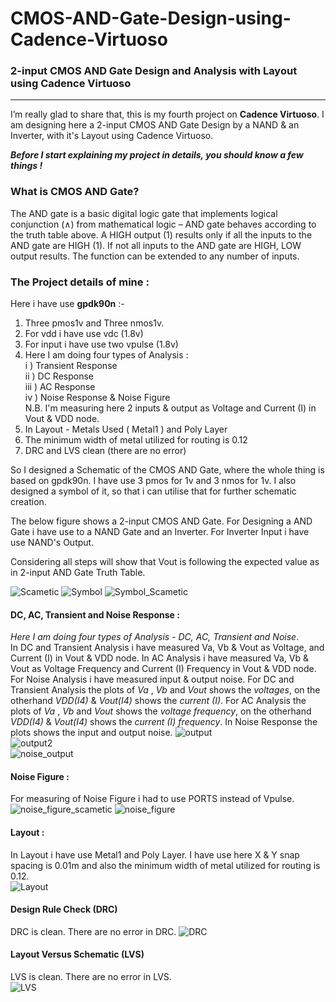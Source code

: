 # CMOS-AND-Gate-Design-using-Cadence-Virtuoso
### 2-input CMOS AND Gate Design and Analysis with Layout using Cadence Virtuoso

---
<!-- Cadence Project (Transient, DC, AC & Noise Response With Layout) -->

I’m really glad to share that, this is my fourth project on __Cadence Virtuoso__. I am designing here a 2-input CMOS AND Gate Design by a NAND & an Inverter, with it's Layout using Cadence Virtuoso.

___Before I start explaining my project in details, you should know a few things !___     

### What is CMOS AND Gate?  
The AND gate is a basic digital logic gate that implements logical conjunction (∧) from mathematical logic – AND gate behaves according to the truth table above. A HIGH output (1) results only if all the inputs to the AND gate are HIGH (1). If not all inputs to the AND gate are HIGH, LOW output results. The function can be extended to any number of inputs.

### The Project details of mine :
Here i have use __gpdk90n__ :-
1. Three pmos1v and Three nmos1v.
2. For vdd i have use vdc (1.8v)
3. For input i have use two vpulse (1.8v)
4. Here I am doing four types of Analysis :  
    i ) Transient Response  
    ii ) DC Response  
    iii ) AC Response  
    iv ) Noise Response & Noise Figure  
    N.B. I'm measuring here 2 inputs & output as Voltage and Current (I) in Vout & VDD node.
5. In Layout - Metals Used ( Metal1 ) and Poly Layer
6. The minimum width of metal utilized for routing is 0.12
7. DRC and LVS clean (there are no error)

So I designed a Schematic of the CMOS AND Gate, where the whole thing is based on gpdk90n. I have use 3 pmos for 1v and 3 nmos for 1v. I also designed a symbol of it, so that i can utilise that for further schematic creation.  

The below figure shows a 2-input CMOS AND Gate. For Designing a AND Gate i have use to a NAND Gate and an Inverter. For Inverter Input i have use NAND's Output.

Considering all steps will show that Vout is following the expected value as in 2-input AND Gate Truth Table.

![Scametic](https://github.com/wreasin/CMOS-AND-Gate-Design-using-Cadence-Virtuoso/blob/main/images/Scametic.PNG?raw=true) 
![Symbol](https://github.com/wreasin/CMOS-AND-Gate-Design-using-Cadence-Virtuoso/blob/main/images/Symbol.PNG?raw=true)
![Symbol_Scametic](https://github.com/wreasin/CMOS-AND-Gate-Design-using-Cadence-Virtuoso/blob/main/images/Symbol_scametic.PNG?raw=true)

#### DC, AC, Transient and Noise Response :
_Here I am doing four types of Analysis - DC, AC, Transient and Noise_.  
In DC and Transient Analysis i have measured Va, Vb & Vout as Voltage, and Current (I) in Vout & VDD node. In AC Analysis i have measured Va, Vb & Vout as Voltage Frequency and Current (I) Frequency in Vout & VDD node. For Noise Analysis i have measured input & output noise. For DC and Transient Analysis the plots of _Va_ , _Vb_ and _Vout_ shows the _voltages_, on the otherhand _VDD(I4)_ & _Vout(I4)_ shows the _current (I)_. For AC Analysis the plots of _Va_ , _Vb_ and _Vout_ shows the _voltage frequency_, on the otherhand _VDD(I4)_ & _Vout(I4)_ shows the _current (I) frequency_. In Noise Response the plots shows the input and output noise.
![output](https://github.com/wreasin/CMOS-AND-Gate-Design-using-Cadence-Virtuoso/blob/main/images/Output.PNG?raw=true)  
![output2](https://github.com/wreasin/CMOS-AND-Gate-Design-using-Cadence-Virtuoso/blob/main/images/Output_2.PNG?raw=true)  
![noise_output](https://github.com/wreasin/CMOS-AND-Gate-Design-using-Cadence-Virtuoso/blob/main/images/Noise%20Analysis(IN,OUT).PNG?raw=true)  


#### Noise Figure :  
For measuring of Noise Figure i had to use PORTS instead of Vpulse.  
![noise_figure_scametic](https://github.com/wreasin/CMOS-AND-Gate-Design-using-Cadence-Virtuoso/blob/main/images/noise%20analysis_scametic.PNG?raw=true)
![noise_figure](https://github.com/wreasin/CMOS-AND-Gate-Design-using-Cadence-Virtuoso/blob/main/images/Noise%20Figure.PNG?raw=true)

#### Layout :
In Layout i have use  Metal1 and Poly Layer. I have use here X & Y snap spacing is 0.01m and also the minimum width of metal utilized for routing is 0.12.  
![Layout](https://github.com/wreasin/CMOS-AND-Gate-Design-using-Cadence-Virtuoso/blob/main/images/Layout.PNG?raw=true)  

#### Design Rule Check (DRC)  
DRC is clean. There are no error in DRC.
![DRC](https://github.com/wreasin/CMOS-AND-Gate-Design-using-Cadence-Virtuoso/blob/main/images/DRC%20Check.PNG?raw=true)  

#### Layout Versus Schematic (LVS)  
LVS is clean. There are no error in LVS.  
![LVS](https://github.com/wreasin/CMOS-AND-Gate-Design-using-Cadence-Virtuoso/blob/main/images/LVS%20Check.jpg?raw=true)
